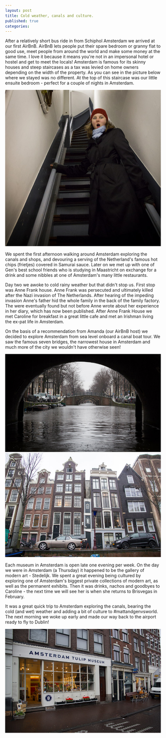 ```yaml
---
layout: post
title: Cold weather, canals and culture.
published: true
categories:
---
```


After a relatively short bus ride in from Schiphol Amsterdam we arrived at our first AirBnB. AirBnB lets people put their spare bedroom or granny flat to good use, meet people from around the world and make some money at the same time. I love it because it means you're not in an impersonal hotel or hostel and get to meet the locals!  Amsterdam is famous for its skinny houses and steep staircases as a tax was levied on home owners depending on the width of the property. As you can see in the picture below where we stayed was no different. At the top of this staircase was our little ensuite bedroom - perfect for a couple of nights in Amsterdam.

![Steep stairs](/images/mattandgenvsworld/IMG_4056.jpg)

We spent the first afternoon walking around Amsterdam exploring the canals and shops, and devouring a serving of the Netherland's famous hot chips (frietjes) covered in Samurai sauce. Later on we met up with one of Gen's best school friends who is studying in Maastricht on exchange for a drink and some nibbles at one of Amsterdam's many little restaurants.

Day two we awoke to cold rainy weather but that didn't stop us. First stop was Anne Frank house. Anne Frank was persecuted and ultimately killed after the Nazi invasion of The Netherlands. After hearing of the impeding invasion Anne's father hid the whole family in the back of the family factory. The were eventually found but not before Anne wrote about her experience in her diary, which has now been published. After Anne Frank House we met Caroline for breakfast in a great little cafe and met an Irishman living the ex-pat life in Amsterdam.

On the basis of a recommendation from Amanda (our AirBnB host) we decided to explore Amsterdam from sea level onboard a canal boat tour. We saw the famous seven bridges, the narrowest house in Amsterdam and much more of the city we wouldn't have otherwise seen!

![Seven Bridges](/images/mattandgenvsworld/IMG_4062.jpg)
![Skinny house](/images/mattandgenvsworld/IMG_4063.jpg)

Each museum in Amsterdam is open late one evening per week. On the day we were in Amsterdam (a Thursday) it happened to be the gallery of modern art - Stedelijk. We spent a great evening being cultured by exploring one of Amsterdam's biggest private collections of modern art, as well as the permanent exhibits. Then it was drinks, nachos and goodbyes to Caroline - the next time we will see her is when she returns to Brisvegas in February.

It was a great quick trip to Amsterdam exploring the canals, bearing the cold (and wet) weather and adding a bit of culture to #mattandgenvsworld. The next morning we woke up early and made our way back to the airport ready to fly to Dublin!

![Tulips and cheese](/images/mattandgenvsworld/IMG_4057.jpg)